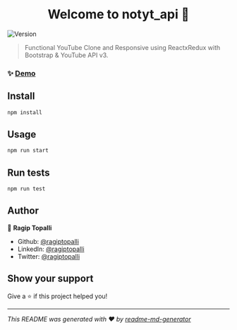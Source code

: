 <h1 align="center">Welcome to notyt_api 👋</h1>
<p>
  <img alt="Version" src="https://img.shields.io/badge/version-0.2.0-blue.svg?cacheSeconds=2592000" />
</p>

> Functional YouTube Clone and Responsive using ReactxRedux with Bootstrap & YouTube API v3.

### ✨ [Demo](https://github.com/ragiptopalli)

## Install

```sh
npm install
```

## Usage

```sh
npm run start
```

## Run tests

```sh
npm run test
```

## Author

👤 **Ragip Topalli**


* Github: [@ragiptopalli](https://github.com/ragiptopalli)
* LinkedIn: [@ragiptopalli](https://linkedin.com/in/ragiptopalli)
* Twitter: [@ragiptopalli](https://twitter.com/ragiptopalli)


## Show your support

Give a ⭐️ if this project helped you!

***
_This README was generated with ❤️ by [readme-md-generator](https://github.com/kefranabg/readme-md-generator)_